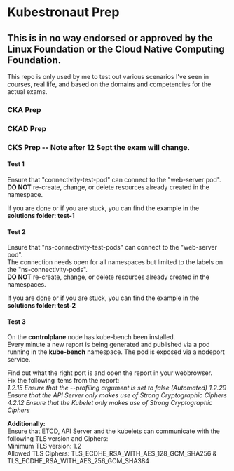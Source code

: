 # Kubestronaut Prep

## This is in no way endorsed or approved by the Linux Foundation or the Cloud Native Computing Foundation.
This repo is only used by me to test out various scenarios I've seen in courses, real life, and based on the domains and competencies for the actual exams.

### CKA Prep

### CKAD Prep

### CKS Prep -- Note after 12 Sept the exam will change.
#### Test 1
Ensure that "connectivity-test-pod" can connect to the "web-server pod".  
**DO NOT** re-create, change, or delete resources already created in the namespace.

If you are done or if you are stuck, you can find the example in the **solutions folder: test-1**  

#### Test 2
Ensure that "ns-connectivity-test-pods" can connect to the "web-server pod".  
The connection needs open for all namespaces but limited to the labels on the "ns-connectivity-pods".   
**DO NOT** re-create, change, or delete resources already created in the namespaces.

If you are done or if you are stuck, you can find the example in the **solutions folder: test-2**  
  
#### Test 3
On the **controlplane** node has kube-bench been installed.  
Every minute a new report is being generated and published via a pod running in the **kube-bench** namespace. The pod is exposed via a nodeport service.  

Find out what the right port is and open the report in your webbrowser.  
Fix the following items from the report:  
*1.2.15 Ensure that the --profiling argument is set to false (Automated)*
*1.2.29 Ensure that the API Server only makes use of Strong Cryptographic Ciphers*
*4.2.12 Ensure that the Kubelet only makes use of Strong Cryptographic Ciphers*  
  
**Additionally:**  
Ensure that ETCD, API Server and the kubelets can communicate with the following TLS version and Ciphers:  
Minimum TLS version: 1.2  
Allowed TLS Ciphers: TLS_ECDHE_RSA_WITH_AES_128_GCM_SHA256 & TLS_ECDHE_RSA_WITH_AES_256_GCM_SHA384